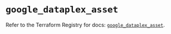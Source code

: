 # `google_dataplex_asset`

Refer to the Terraform Registry for docs: [`google_dataplex_asset`](https://registry.terraform.io/providers/hashicorp/google/6.43.0/docs/resources/dataplex_asset).

